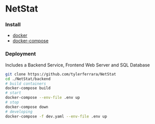 # NetStat

### Install
- [docker](https://docs.docker.com/engine/install/)
- [docker-compose](https://docs.docker.com/compose/install/)

### Deployment

Includes a Backend Service, Frontend Web Server and SQL Database
```sh
git clone https://github.com/tylerferrara/NetStat
cd ./NetStat/backend
# build containers
docker-compose build
# start
docker-compose --env-file .env up
# stop
docker-compose down
# developing
docker-compose -f dev.yaml --env-file .env up
```

